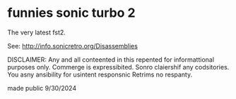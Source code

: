funnies sonic turbo 2
============

The very latest fst2.

See: http://info.sonicretro.org/Disassemblies

DISCLAIMER:
Any and all conteented in this repented for informattional purposes only.
Commerge is expressibited. Sonro claiershif any codsitories.
You asny ansibility for usintent responsnic Retrims no respanty.

made public 9/30/2024

